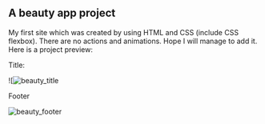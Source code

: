 ## A beauty app project

My first site which was created by using HTML and CSS (include CSS flexbox). There are no actions and animations. Hope I will manage to add it.
Here is a project preview:

Title:

![![beauty_title](https://user-images.githubusercontent.com/47809649/134399676-14f40a11-0c88-4e56-a5d1-73f405c7dfa6.png)

Footer

![beauty_footer](https://user-images.githubusercontent.com/47809649/134399710-54e262c3-b03a-44bf-acd9-79e2e386db8e.png)

